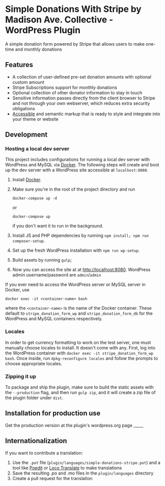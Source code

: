 # Simple Donations With Stripe by Madison Ave. Collective - WordPress Plugin

A simple donation form powered by Stripe that allows users to make one-time and monthly donations

## Features

* A collection of user-defined pre-set donation amounts with optional custom amount
* Stripe Subscriptions support for monthly donations
* Optional collection of other donator information to stay in touch
* Sensitive information passes directly from the client browser to Stripe and not through your own webserver, which reduces extra security obligations
* [Accessible](https://www.w3.org/TR/WCAG20/) and semantic markup that is ready to style and integrate into your theme or website

## Development

### Hosting a local dev server
This project includes configurations for running a local dev server with WordPress
and MySQL via [Docker](https://www.docker.com/).  The following steps will create
and boot up the dev server with a WordPress site accessible at `localhost:8080`.

1. Install [Docker](https://www.docker.com/).

1. Make sure you're in the root of the project directory and run

	```
	docker-compose up -d
	```

	or

	```
	docker-compose up
	```

	if you don't want it to run in the background.

1. Install JS and PHP dependencies by running `npm install; npm run composer-setup`.

1. Set up the fresh WordPress installation with `npm run wp-setup`.

1. Build assets by running `gulp`;

1. Now you can access the site at at [http://localhost:8080](http://localhost:8080). WordPress admin username/password are `admin`/`admin`

If you ever need to access the WordPress server or MySQL server in Docker, use

```
docker exec -it <container-name> bash
```

where the `<container-name>` is the name of the Docker container.  These default
to `stripe_donation_form_wp` and `stripe_donation_form_db` for the WordPress and MySQL
containers respectively.

### Locales

In order to get currency formatting to work on the test server, one must manually choose locales to install. It doesn't come with any. First, log into the WordPress container with `docker exec -it stripe_donation_form_wp bash`. Once inside, run `dpkg-reconfigure locales` and follow the prompts to choose appropriate locales.

### Zipping it up

To package and ship the plugin, make sure to build the static assets with the `--production` flag, and then run `gulp zip`, and it will create a zip file of the plugin folder under `dist`.

## Installation for production use

Get the production version at the plugin's wordpress.org page _____

## Internationalization

If you want to contribute a translation:

1. Use the `.pot` file (`plugin/languages/simple-donations-stripe.pot`) and a tool like [Poedit](http://www.poedit.net/) or [Loco Translate](https://wordpress.org/plugins/loco-translate/) to make translations
1. Save the resulting .po and .mo files in the `plugin/languages` directory
1. Create a pull request for the translation
